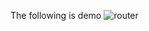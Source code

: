 



The following is demo
![router](https://user-images.githubusercontent.com/31294078/36285872-2cff8ae4-1312-11e8-9330-d377e7ca11b8.gif)
